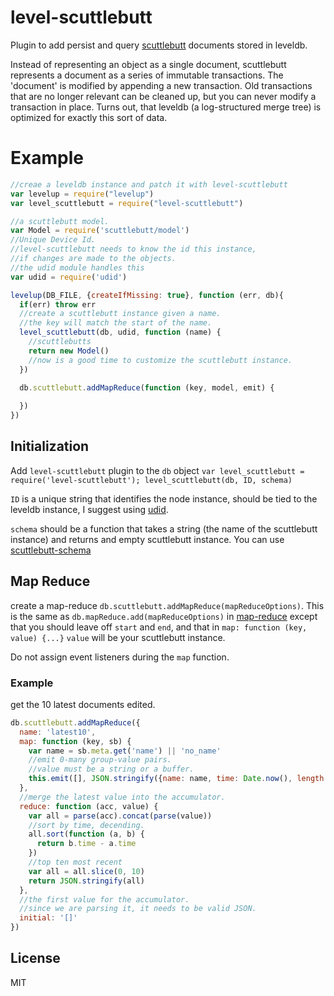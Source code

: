 # level-scuttlebutt

Plugin to add persist and query [scuttlebutt](https://github.com/scuttlebutt) documents
stored in leveldb.

Instead of representing an object as a single document, scuttlebutt represents a document as
a series of immutable transactions. The 'document' is modified by appending a new transaction.
Old transactions that are no longer relevant can be cleaned up, but you can never modify a
transaction in place. Turns out, that leveldb (a log-structured merge tree) is optimized for 
exactly this sort of data.

# Example

``` js
//creae a leveldb instance and patch it with level-scuttlebutt
var levelup = require("levelup")
var level_scuttlebutt = require("level-scuttlebutt")

//a scuttlebutt model.
var Model = require('scuttlebutt/model')
//Unique Device Id. 
//level-scuttlebutt needs to know the id this instance,
//if changes are made to the objects.
//the udid module handles this
var udid = require('udid')

levelup(DB_FILE, {createIfMissing: true}, function (err, db){
  if(err) throw err
  //create a scuttlebutt instance given a name.
  //the key will match the start of the name.
  level_scuttlebutt(db, udid, function (name) {
    //scuttlebutts 
    return new Model()
    //now is a good time to customize the scuttlebutt instance.
  })

  db.scuttlebutt.addMapReduce(function (key, model, emit) {
    
  })
})
```

## Initialization

Add `level-scuttlebutt` plugin to the `db` object
`var level_scuttlebutt = require('level-scuttlebutt'); level_scuttlebutt(db, ID, schema)`

`ID` is a unique string that identifies the node instance, should be tied to the leveldb instance,
I suggest using [udid](https://github.com/dominictarr/udid).

`schema` should be a function that takes a string (the name of the scuttlebutt instance) and returns
and empty scuttlebutt instance. You can use [scuttlebutt-schema](https://github.com/dominictarr/scuttlebutt-schema)


## Map Reduce

create a map-reduce `db.scuttlebutt.addMapReduce(mapReduceOptions)`.
This is the same as `db.mapReduce.add(mapReduceOptions)` in [map-reduce](https://github.com/dominictarr/map-reduce)
except that you should leave off `start` and `end`, and that in `map: function (key, value) {...}` `value` will be your scuttlebutt instance.

Do not assign event listeners during the `map` function.

### Example

get the 10 latest documents edited.

``` js
db.scuttlebutt.addMapReduce({
  name: 'latest10',
  map: function (key, sb) {
    var name = sb.meta.get('name') || 'no_name'
    //emit 0-many group-value pairs.
    //value must be a string or a buffer.
    this.emit([], JSON.stringify({name: name, time: Date.now(), length: sb.text.length}))
  },
  //merge the latest value into the accumulator.
  reduce: function (acc, value) {
    var all = parse(acc).concat(parse(value))
    //sort by time, decending.
    all.sort(function (a, b) {
      return b.time - a.time
    })
    //top ten most recent
    var all = all.slice(0, 10)
    return JSON.stringify(all)
  },
  //the first value for the accumulator.
  //since we are parsing it, it needs to be valid JSON.
  initial: '[]'
})
```



## License

MIT

